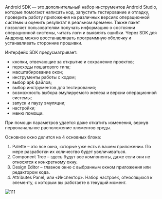 Android SDK — это дополнительный набор инструментов Android Studio, которые помогают написать код, запустить тестирование и отладку, проверить работу приложения на различных версиях операционной системы и оценить результат в реальном времени. Также пакет позволяет пользователям получать информацию о состоянии операционной системы, читать логи и выявлять ошибки. Через SDK для Андроид можно восстанавливать  программную оболочку и устанавливать сторонние прошивки.

Интерфейс SDK предусматривает:
- кнопки, отвечающие за открытие и сохранение проектов;
- переходы пошагового типа;
- масштабирование окон;
- инструменты работы с кодом;
- выбор apk файлов;
- выбор инструментов для тестирования;
- возможность выбора эмулируемого железа и версии операционной системы;
- запуск и паузу эмуляции;
- настройки;
- меню помощи.

При помощи параметров удается даже откатить изменения, вернув первоначальное расположение элементов среды.

Основное окно делится на 4 основных блока:
1. Palette – это все окна, которые уже есть в вашем приложении. По мере разработки их количество будет увеличиваться. 
2. Component Tree – здесь будут все компоненты, даже если они не относятся к конкретному окну. 
3. Design Editor – главное окно с выбранным окном приложения или редактором кода. 
4. Attributes Panel, или «Инспектор». Набор настроек, относящихся к элементу, с которым вы работаете в текущий момент. 

![111](https://timeweb.com/media/articles/0001/05/82dd07bdeedd3c1982bd62983913af5c0af30e11.png)

